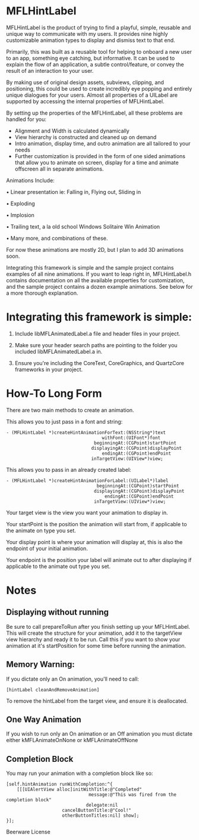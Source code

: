 MFLHintLabel
============

MFLHintLabel is the product of trying to find a playful, simple, reusable and unique way to communicate with my users. It provides nine highly customizable animation types to display and dismiss text to that end.

Primarily, this was built as a reusable tool for helping to onboard a new user to an app, something eye catching, but informative. It can be used to explain the flow of an application, a subtle control/feature, or convey the result of an interaction to your user. 

By making use of original design assets, subviews, clipping, and positioning, this could be used to create incredibly eye popping and entirely unique dialogues for your users. Almost all properties of a UILabel are supported by accessing the internal properties of MFLHintLabel.

By setting up the properties of the MFLHintLabel, all these problems are handled for you:

 - Alignment and Width is calculated dynamically
 - View hierarchy is constructed and cleaned up on demand
 - Intro animation, display time, and outro animation are all tailored to your needs
 - Further customization is provided in the form of one sided animations that allow you to animate on screen, display for a time and animate offscreen all in separate animations.

Animations Include:

• Linear presentation ie: Falling in, Flying out, Sliding in

• Exploding

• Implosion

• Trailing text, a la old school Windows Solitaire Win Animation

• Many more, and combinations of these.

For now these animations are mostly 2D, but I plan to add 3D animations soon.

Integrating this framework is simple and the sample project contains examples of all nine animations. If you want to leap right in, MFLHintLabel.h contains documentation on all the available properties for customization, and the sample project contains a dozen example animations. See below for a more thorough explanation.


Integrating this framework is simple:
============

 1. Include libMFLAnimatedLabel.a file and header files in your project.

 2. Make sure your header search paths are pointing to the folder you included libMFLAnimatedLabel.a in.

 3. Ensure you're including the CoreText, CoreGraphics, and QuartzCore frameworks in your project.

How-To Long Form
============

There are two main methods to create an animation.

This allows you to just pass in a font and string:

    - (MFLHintLabel *)createHintAnimationForText:(NSString*)text
                                        withFont:(UIFont*)font
                                     beginningAt:(CGPoint)startPoint
                                    displayingAt:(CGPoint)displayPoint
                                        endingAt:(CGPoint)endPoint
                                    inTargetView:(UIView*)view;

This allows you to pass in an already created label:                                


    - (MFLHintLabel *)createHintAnimationForLabel:(UILabel*)label
                                      beginningAt:(CGPoint)startPoint
                                     displayingAt:(CGPoint)displayPoint
                                         endingAt:(CGPoint)endPoint
                                     inTargetView:(UIView*)view;

Your target view is the view you want your animation to display in.

Your startPoint is the position the animation will start from, if applicable to the animate on type you set.

Your display point is where your animation will display at, this is also the endpoint of your initial animation.

Your endpoint is the position your label will animate out to after displaying if applicable to the animate out type you set.

# Notes

## Displaying without running
Be sure to call prepareToRun after you finish setting up your MFLHintLabel. This will create the structure for your animation, add it to the targetView view hierarchy and ready it to be run. Call this if you want to show your animation at it's startPosition for some time before running the animation.

## Memory Warning:
If you dictate only an On animation, you'll need to call:

    [hintLabel cleanAndRemoveAnimation]

To remove the hintLabel from the target view, and ensure it is deallocated.

## One Way Animation

If you wish to run only an On animation or an Off animation you must dictate either kMFLAnimateOnNone or kMFLAnimateOffNone

## Completion Block

You may run your animation with a completion block like so:

    [self.hintAnimation runWithCompletion:^{
        [[[UIAlertView alloc]initWithTitle:@"Completed"
                                   message:@"This was fired from the completion block"
                                  delegate:nil
                         cancelButtonTitle:@"Cool!"
                         otherButtonTitles:nil] show];
    }];

Beerware License